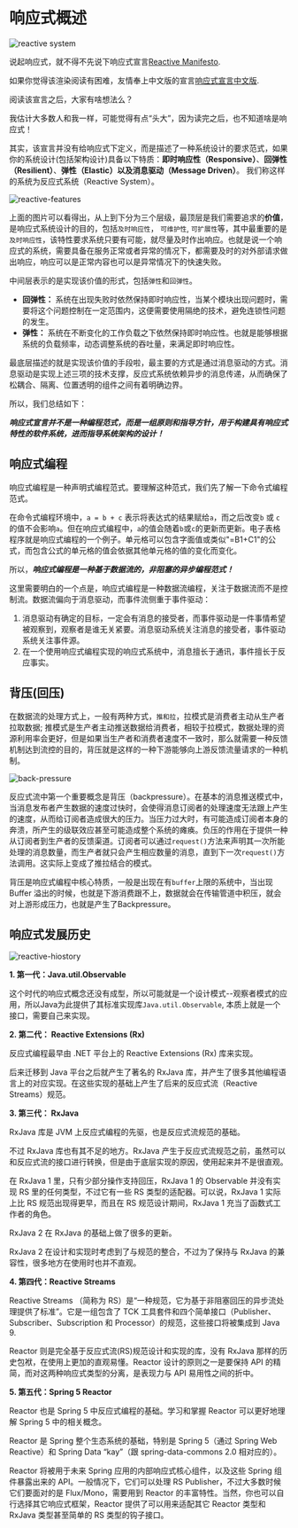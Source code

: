 # 响应式概述

![reactive system](https://s1.locimg.com/2023/09/05/d28b32aaabef9.jpeg)

说起响应式，就不得不先说下响应式宣言[Reactive Manifesto](https://www.reactivemanifesto.org/).

如果你觉得该渲染阅读有困难，友情奉上中文版的宣言[响应式宣言中文版](https://www.reactivemanifesto.org/zh-CN).

阅读该宣言之后，大家有啥想法么？

我估计大多数人和我一样，可能觉得有点“头大”，因为读完之后，也不知道啥是响应式！

其实，该宣言并没有给响应式下定义，而是描述了一种系统设计的要求范式，如果你的系统设计(包括架构设计)具备以下特质：**即时响应性（Responsive）**、**回弹性（Resilient）**、**弹性（Elastic）**以及**消息驱动（Message Driven）**。 我们称这样的系统为反应式系统（Reactive System）。

![reactive-features](https://s1.locimg.com/2023/09/05/b2f5d778caabe.png)

上面的图片可以看得出，从上到下分为三个层级，最顶层是我们需要追求的**价值**，是响应式系统设计的目的，包括`及时响应性`， `可维护性`, `可扩展性`等，其中最重要的是`及时响应性`，该特性要求系统只要有可能，就尽量及时作出响应。也就是说一个响应式的系统，需要具备在服务正常或者异常的情况下，都需要及时的对外部请求做出响应，响应可以是正常内容也可以是异常情况下的快速失败。

中间层表示的是实现该价值的形式，包括`弹性`和`回弹性`。

* **回弹性：** 系统在出现失败时依然保持即时响应性，当某个模块出现问题时，需要将这个问题控制在一定范围内，这便需要使用隔绝的技术，避免连锁性问题的发生。
* **弹性：** 系统在不断变化的工作负载之下依然保持即时响应性。也就是能够根据系统的负载频率，动态调整系统的吞吐量，来满足即时响应性。

最底层描述的就是实现该价值的手段啦，最主要的方式是通过消息驱动的方式。消息驱动是实现上述三项的技术支撑，反应式系统依赖异步的消息传递，从而确保了松耦合、隔离、位置透明的组件之间有着明确边界。

所以，我们总结如下：

***响应式宣言并不是一种编程范式，而是一组原则和指导方针，用于构建具有响应式特性的软件系统，进而指导系统架构的设计！***

## 响应式编程

响应式编程是一种声明式编程范式。要理解这种范式，我们先了解一下命令式编程范式。

在命令式编程环境中，`a = b + c` 表示将表达式的结果赋给`a`，而之后改变`b` 或 `c` 的值不会影响`a`。但在响应式编程中，`a`的值会随着`b`或`c`的更新而更新。电子表格程序就是响应式编程的一个例子。单元格可以包含字面值或类似"=B1+C1"的公式，而包含公式的单元格的值会依据其他单元格的值的变化而变化。

所以，***响应式编程是一种基于数据流的，非阻塞的异步编程范式！***

这里需要明白的一个点是，响应式编程是一种数据流编程，关注于数据流而不是控制流。数据流偏向于消息驱动，而事件流侧重于事件驱动：
1. 消息驱动有确定的目标，一定会有消息的接受者，而事件驱动是一件事情希望被观察到，观察者是谁无关紧要。消息驱动系统关注消息的接受者，事件驱动系统关注事件源。
2. 在一个使用响应式编程实现的响应式系统中，消息擅长于通讯，事件擅长于反应事实。

## 背压(回压)

在数据流的处理方式上，一般有两种方式，`推和拉`，拉模式是消费者主动从生产者拉取数据; 推模式是生产者主动推送数据给消费者，相较于拉模式，数据处理的资源利用率会更好，但是如果当生产者和消费者速度不一致时，那么就需要一种反馈机制达到流控的目的，背压就是这样的一种下游能够向上游反馈流量请求的一种机制。

![back-pressure](https://s1.locimg.com/2023/09/05/7ba06964bce1e.webp)

反应式流中第一个重要概念是背压（backpressure）。在基本的消息推送模式中，当消息发布者产生数据的速度过快时，会使得消息订阅者的处理速度无法跟上产生的速度，从而给订阅者造成很大的压力。当压力过大时，有可能造成订阅者本身的奔溃，所产生的级联效应甚至可能造成整个系统的瘫痪。负压的作用在于提供一种从订阅者到生产者的反馈渠道。订阅者可以通过`request()`方法来声明其一次所能处理的消息数量，而生产者就只会产生相应数量的消息，直到下一次`request()`方法调用。这实际上变成了推拉结合的模式。

背压是响应式编程中核心特质，一般是出现在有`buffer`上限的系统中，当出现 Buffer 溢出的时候，也就是下游消费跟不上，数据就会在传输管道中积压，就会对上游形成压力，也就是产生了Backpressure。

## 响应式发展历史

![reactive-hiostory](https://s1.locimg.com/2023/09/05/f9e2aa1aa12a0.jpg)

**1. 第一代：Java.util.Observable**

这个时代的响应式概念还没有成型，所以可能就是一个设计模式--观察者模式的应用，所以Java为此提供了其标准实现库`Java.util.Observable`, 本质上就是一个接口，需要自己来实现。

**2. 第二代： Reactive Extensions (Rx)**

反应式编程最早由 .NET 平台上的 Reactive Extensions (Rx) 库来实现。

后来迁移到 Java 平台之后就产生了著名的 RxJava 库，并产生了很多其他编程语言上的对应实现。在这些实现的基础上产生了后来的反应式流（Reactive Streams）规范。

**3. 第三代： RxJava**

RxJava 库是 JVM 上反应式编程的先驱，也是反应式流规范的基础。

不过 RxJava 库也有其不足的地方。RxJava 产生于反应式流规范之前，虽然可以和反应式流的接口进行转换，但是由于底层实现的原因，使用起来并不是很直观。

在 RxJava 1 里，只有少部分操作支持回压，RxJava 1 的 Observable 并没有实现 RS 里的任何类型，不过它有一些 RS 类型的适配器。可以说，RxJava 1 实际上比 RS 规范出现得更早，而且在 RS 规范设计期间，RxJava 1 充当了函数式工作者的角色。

RxJava 2 在 RxJava 的基础上做了很多的更新。

RxJava 2 在设计和实现时考虑到了与规范的整合，不过为了保持与 RxJava 的兼容性，很多地方在使用时也并不直观。

**4. 第四代：Reactive Streams**

Reactive Streams （简称为 RS）是“一种规范，它为基于非阻塞回压的异步流处理提供了标准”。它是一组包含了 TCK 工具套件和四个简单接口（Publisher、Subscriber、Subscription 和 Processor）的规范，这些接口将被集成到 Java 9.

Reactor 则是完全基于反应式流(RS)规范设计和实现的库，没有 RxJava 那样的历史包袱，在使用上更加的直观易懂。Reactor 设计的原则之一是要保持 API 的精简，而对这两种响应式类型的分离，是表现力与 API 易用性之间的折中。

**5. 第五代：Spring 5 Reactor**

Reactor 也是 Spring 5 中反应式编程的基础。学习和掌握 Reactor 可以更好地理解 Spring 5 中的相关概念。

Reactor 是 Spring 整个生态系统的基础，特别是 Spring 5（通过 Spring Web Reactive）和 Spring Data “kay”（跟 spring-data-commons 2.0 相对应的）。

Reactor 将被用于未来 Spring 应用的内部响应式核心组件，以及这些 Spring 组件暴露出来的 API。一般情况下，它们可以处理 RS Publisher，不过大多数时候它们要面对的是 Flux/Mono，需要用到 Reactor 的丰富特性。当然，你也可以自行选择其它响应式框架，Reactor 提供了可以用来适配其它 Reactor 类型和 RxJava 类型甚至简单的 RS 类型的钩子接口。